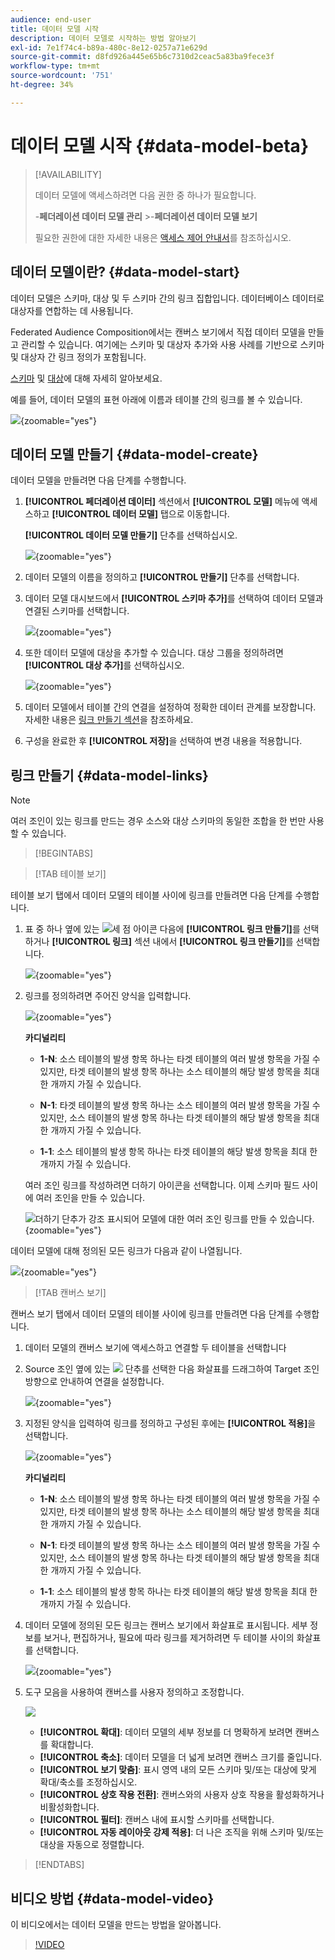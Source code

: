 ```yaml
---
audience: end-user
title: 데이터 모델 시작
description: 데이터 모델로 시작하는 방법 알아보기
exl-id: 7e1f74c4-b89a-480c-8e12-0257a71e629d
source-git-commit: d8fd926a445e65b6c7310d2ceac5a83ba9fece3f
workflow-type: tm+mt
source-wordcount: '751'
ht-degree: 34%

---
```



# 데이터 모델 시작 {#data-model-beta}

>[!AVAILABILITY]
>
>데이터 모델에 액세스하려면 다음 권한 중 하나가 필요합니다.
>
>-**페더레이션 데이터 모델 관리**
>&#x200B;>-**페더레이션 데이터 모델 보기**
>
>필요한 권한에 대한 자세한 내용은 [액세스 제어 안내서](/help/governance-privacy-security/access-control.md)를 참조하십시오.

## 데이터 모델이란? {#data-model-start}

데이터 모델은 스키마, 대상 및 두 스키마 간의 링크 집합입니다. 데이터베이스 데이터로 대상자를 연합하는 데 사용됩니다.

Federated Audience Composition에서는 캔버스 보기에서 직접 데이터 모델을 만들고 관리할 수 있습니다. 여기에는 스키마 및 대상자 추가와 사용 사례를 기반으로 스키마 및 대상자 간 링크 정의가 포함됩니다.

[스키마](../customer/schemas.md#schema-start) 및 [대상](../start/audiences.md)에 대해 자세히 알아보세요.

예를 들어, 데이터 모델의 표현 아래에 이름과 테이블 간의 링크를 볼 수 있습니다.

![](assets/datamodel.png){zoomable="yes"}

## 데이터 모델 만들기 {#data-model-create}

데이터 모델을 만들려면 다음 단계를 수행합니다.

1. **[!UICONTROL 페더레이션 데이터]** 섹션에서 **[!UICONTROL 모델]** 메뉴에 액세스하고 **[!UICONTROL 데이터 모델]** 탭으로 이동합니다.

   **[!UICONTROL 데이터 모델 만들기]** 단추를 선택하십시오.

   ![](assets/datamodel_create.png){zoomable="yes"}

2. 데이터 모델의 이름을 정의하고 **[!UICONTROL 만들기]** 단추를 선택합니다.

3. 데이터 모델 대시보드에서 **[!UICONTROL 스키마 추가]**&#x200B;를 선택하여 데이터 모델과 연결된 스키마를 선택합니다.

   ![](assets/datamodel_schemas.png){zoomable="yes"}

4. 또한 데이터 모델에 대상을 추가할 수 있습니다. 대상 그룹을 정의하려면 **[!UICONTROL 대상 추가]**&#x200B;를 선택하십시오.

   ![](assets/datamodel-audiences.png){zoomable="yes"}

5. 데이터 모델에서 테이블 간의 연결을 설정하여 정확한 데이터 관계를 보장합니다. 자세한 내용은 [링크 만들기 섹션](#data-model-links)을 참조하세요.

6. 구성을 완료한 후 **[!UICONTROL 저장]**&#x200B;을 선택하여 변경 내용을 적용합니다.

## 링크 만들기 {#data-model-links}

>[!NOTE]
>
>여러 조인이 있는 링크를 만드는 경우 소스와 대상 스키마의 동일한 조합을 한 번만 사용할 수 있습니다.

>[!BEGINTABS]

>[!TAB 테이블 보기]

테이블 보기 탭에서 데이터 모델의 테이블 사이에 링크를 만들려면 다음 단계를 수행합니다.

1. 표 중 하나 옆에 있는 ![세 점 아이콘](/help/assets/icons/more.png) 다음에 **[!UICONTROL 링크 만들기]**&#x200B;를 선택하거나 **[!UICONTROL 링크]** 섹션 내에서 **[!UICONTROL 링크 만들기]**&#x200B;를 선택합니다.

   ![](assets/datamodel_createlinks.png){zoomable="yes"}

2. 링크를 정의하려면 주어진 양식을 입력합니다.

   ![](assets/datamodel_link.png){zoomable="yes"}

   **카디널리티**

   * **1-N**: 소스 테이블의 발생 항목 하나는 타겟 테이블의 여러 발생 항목을 가질 수 있지만, 타겟 테이블의 발생 항목 하나는 소스 테이블의 해당 발생 항목을 최대 한 개까지 가질 수 있습니다.

   * **N-1**: 타겟 테이블의 발생 항목 하나는 소스 테이블의 여러 발생 항목을 가질 수 있지만, 소스 테이블의 발생 항목 하나는 타겟 테이블의 해당 발생 항목을 최대 한 개까지 가질 수 있습니다.

   * **1-1**: 소스 테이블의 발생 항목 하나는 타겟 테이블의 해당 발생 항목을 최대 한 개까지 가질 수 있습니다.

   여러 조인 링크를 작성하려면 더하기 아이콘을 선택합니다. 이제 스키마 필드 사이에 여러 조인을 만들 수 있습니다.

   ![더하기 단추가 강조 표시되어 모델에 대한 여러 조인 링크를 만들 수 있습니다.](assets/multi-join.png){zoomable="yes"}

데이터 모델에 대해 정의된 모든 링크가 다음과 같이 나열됩니다.

![](assets/datamodel_alllinks.png){zoomable="yes"}

>[!TAB 캔버스 보기]

캔버스 보기 탭에서 데이터 모델의 테이블 사이에 링크를 만들려면 다음 단계를 수행합니다.

1. 데이터 모델의 캔버스 보기에 액세스하고 연결할 두 테이블을 선택합니다

2. Source 조인 옆에 있는 ![](assets/do-not-localize/Smock_AddCircle_18_N.svg) 단추를 선택한 다음 화살표를 드래그하여 Target 조인 방향으로 안내하여 연결을 설정합니다.

   ![](assets/datamodel.gif){zoomable="yes"}

3. 지정된 양식을 입력하여 링크를 정의하고 구성된 후에는 **[!UICONTROL 적용]**&#x200B;을 선택합니다.

   ![](assets/datamodel-canvas-1.png){zoomable="yes"}

   **카디널리티**

   * **1-N**: 소스 테이블의 발생 항목 하나는 타겟 테이블의 여러 발생 항목을 가질 수 있지만, 타겟 테이블의 발생 항목 하나는 소스 테이블의 해당 발생 항목을 최대 한 개까지 가질 수 있습니다.

   * **N-1**: 타겟 테이블의 발생 항목 하나는 소스 테이블의 여러 발생 항목을 가질 수 있지만, 소스 테이블의 발생 항목 하나는 타겟 테이블의 해당 발생 항목을 최대 한 개까지 가질 수 있습니다.

   * **1-1**: 소스 테이블의 발생 항목 하나는 타겟 테이블의 해당 발생 항목을 최대 한 개까지 가질 수 있습니다.

4. 데이터 모델에 정의된 모든 링크는 캔버스 보기에서 화살표로 표시됩니다. 세부 정보를 보거나, 편집하거나, 필요에 따라 링크를 제거하려면 두 테이블 사이의 화살표를 선택합니다.

   ![](assets/datamodel-canvas-2.png){zoomable="yes"}

5. 도구 모음을 사용하여 캔버스를 사용자 정의하고 조정합니다.

   ![](assets/datamodel-canvas-3.png)

   * **[!UICONTROL 확대]**: 데이터 모델의 세부 정보를 더 명확하게 보려면 캔버스를 확대합니다.
   * **[!UICONTROL 축소]**: 데이터 모델을 더 넓게 보려면 캔버스 크기를 줄입니다.
   * **[!UICONTROL 보기 맞춤]**: 표시 영역 내의 모든 스키마 및/또는 대상에 맞게 확대/축소를 조정하십시오.
   * **[!UICONTROL 상호 작용 전환]**: 캔버스와의 사용자 상호 작용을 활성화하거나 비활성화합니다.
   * **[!UICONTROL 필터]**: 캔버스 내에 표시할 스키마를 선택합니다.
   * **[!UICONTROL 자동 레이아웃 강제 적용]**: 더 나은 조직을 위해 스키마 및/또는 대상을 자동으로 정렬합니다.

>[!ENDTABS]

## 비디오 방법 {#data-model-video}

이 비디오에서는 데이터 모델을 만드는 방법을 알아봅니다.

>[!VIDEO](https://video.tv.adobe.com/v/3432020)
